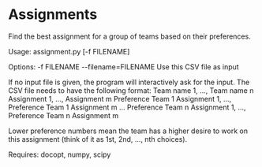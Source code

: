 # Assignments
Find the best assignment for a group of teams based on their preferences.

Usage: assignment.py [-f FILENAME]

Options:
    -f FILENAME --filename=FILENAME  Use this CSV file as input

If no input file is given, the program will interactively ask for the input.
The CSV file needs to have the following format:
    Team name 1, ..., Team name n
    Assignment 1, ..., Assignment m
    Preference Team 1 Assignment 1, ..., Preference Team 1 Assignment m
    ...
    Preference Team n Assignment 1, ..., Preference Team n Assignment m

Lower preference numbers mean the team has a higher desire to work on this assignment (think of it
as 1st, 2nd, ..., nth choices).

Requires: docopt, numpy, scipy
